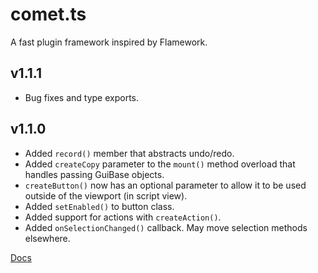 # comet.ts
A fast plugin framework inspired by Flamework.

## v1.1.1
- Bug fixes and type exports.

## v1.1.0
- Added `record()` member that abstracts undo/redo.
- Added `createCopy` parameter to the `mount()` method overload that handles passing GuiBase objects.
- `createButton()` now has an optional parameter to allow it to be used outside of the viewport (in script view).
- Added `setEnabled()` to button class. 
- Added support for actions with `createAction()`.
- Added `onSelectionChanged()` callback. May move selection methods elsewhere.

[Docs](https://neohertz.dev/docs/comet/about)
